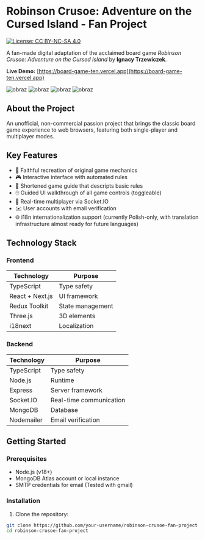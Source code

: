 # Robinson Crusoe: Adventure on the Cursed Island - Fan Project

[![License: CC BY-NC-SA 4.0](https://img.shields.io/badge/License-CC_BY--NC--SA_4.0-lightgrey.svg)](https://creativecommons.org/licenses/by-nc-sa/4.0/)

A fan-made digital adaptation of the acclaimed board game *Robinson Crusoe: Adventure on the Cursed Island* by **Ignacy Trzewiczek**.

**Live Demo:** [https://board-game-ten.vercel.app](https://board-game-ten.vercel.app)

![obraz](https://github.com/user-attachments/assets/c877f3c8-78c5-43e7-82e9-44d550627288)
![obraz](https://github.com/user-attachments/assets/e46aed06-59a0-4ae7-b01d-1cf746a4d9af)
![obraz](https://github.com/user-attachments/assets/8ecc0b9f-9d61-438f-ac2a-d0a17d836816)
![obraz](https://github.com/user-attachments/assets/3b55d7c6-50c5-4f30-bc90-c88eda31945f)


## About the Project
An unofficial, non-commercial passion project that brings the classic board game experience to web browsers, featuring both single-player and multiplayer modes.

## Key Features
- 🔄 Faithful recreation of original game mechanics
- 🎮 Interactive interface with automated rules
- 📜 Shortened game guide that descripts basic rules
- 🖱️  Guided UI walkthrough of all game controls (toggleable)
- 👥 Real-time multiplayer via Socket.IO
- ✉️ User accounts with email verification
- 🌐 i18n internationalization support (currently Polish-only, with translation infrastructure almost ready for future languages)

## Technology Stack

### Frontend
| Technology | Purpose |
|------------|---------|
| TypeScript | Type safety |
| React + Next.js | UI framework |
| Redux Toolkit | State management |
| Three.js | 3D elements |
| i18next | Localization |

### Backend
| Technology | Purpose |
|------------|---------|
| TypeScript | Type safety |
| Node.js | Runtime |
| Express | Server framework |
| Socket.IO | Real-time communication |
| MongoDB | Database |
| Nodemailer | Email verification |

## Getting Started

### Prerequisites
- Node.js (v18+)
- MongoDB Atlas account or local instance
- SMTP credentials for email (Tested with gmail)

### Installation
1. Clone the repository:
```bash
git clone https://github.com/your-username/robinson-crusoe-fan-project.git
cd robinson-crusoe-fan-project
